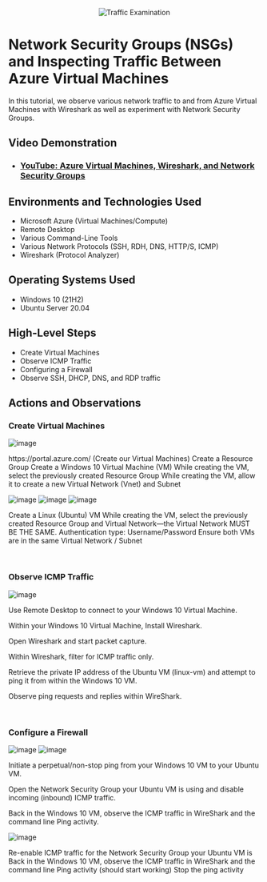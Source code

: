 <p align="center">
<img src="https://i.imgur.com/Ua7udoS.png" alt="Traffic Examination"/>
</p>

<h1>Network Security Groups (NSGs) and Inspecting Traffic Between Azure Virtual Machines</h1>
In this tutorial, we observe various network traffic to and from Azure Virtual Machines with Wireshark as well as experiment with Network Security Groups. <br />


<h2>Video Demonstration</h2>

- ### [YouTube: Azure Virtual Machines, Wireshark, and Network Security Groups](https://www.youtube.com)

<h2>Environments and Technologies Used</h2>

- Microsoft Azure (Virtual Machines/Compute)
- Remote Desktop
- Various Command-Line Tools
- Various Network Protocols (SSH, RDH, DNS, HTTP/S, ICMP)
- Wireshark (Protocol Analyzer)

<h2>Operating Systems Used </h2>

- Windows 10 (21H2)
- Ubuntu Server 20.04

<h2>High-Level Steps</h2>

- Create Virtual Machines
- Observe ICMP Traffic
- Configuring a Firewall
- Observe SSH, DHCP, DNS, and RDP traffic

<h2>Actions and Observations</h2>

<h3>Create Virtual Machines</h3>

![image](https://github.com/user-attachments/assets/d6287013-d59a-47b5-9a9e-b18f2bf93710)
 
<p>
https://portal.azure.com/
(Create our Virtual Machines)
Create a Resource Group
Create a Windows 10 Virtual Machine (VM)
While creating the VM, select the previously created Resource Group
While creating the VM, allow it to create a new Virtual Network (Vnet) and Subnet
</p>

![image](https://github.com/user-attachments/assets/a894a7fd-da40-402f-a648-0d1cf90af8f0)
![image](https://github.com/user-attachments/assets/5eb2450f-fbf8-4230-ada5-03421015c768)
![image](https://github.com/user-attachments/assets/15ff4751-9af5-4613-8a75-2e3c69e82488)

<p>
Create a Linux (Ubuntu) VM
While creating the VM, select the previously created Resource Group and Virtual Network—the Virtual Network MUST BE THE SAME.
Authentication type: Username/Password
Ensure both VMs are in the same Virtual Network / Subnet

</p>
<br />

<h3>Observe ICMP Traffic</h3>

![image](https://github.com/user-attachments/assets/3fa21bdc-f398-4f08-befd-01948e59d675)

<p>
Use Remote Desktop to connect to your Windows 10 Virtual Machine.
 
Within your Windows 10 Virtual Machine, Install Wireshark.

Open Wireshark and start packet capture.

Within Wireshark, filter for ICMP traffic only.

Retrieve the private IP address of the Ubuntu VM (linux-vm) and attempt to ping it from within the Windows 10 VM.

Observe ping requests and replies within WireShark.

</p>
<br />
<h3> Configure a Firewall</h3>

![image](https://github.com/user-attachments/assets/1875ddc5-da30-4581-ac5c-68f1fa806f9c)
![image](https://github.com/user-attachments/assets/4ac13b13-6e33-4ab2-86f3-630d1ca4ddae)

<p>
Initiate a perpetual/non-stop ping from your Windows 10 VM to your Ubuntu VM.
 
Open the Network Security Group your Ubuntu VM is using and disable incoming (inbound) ICMP traffic.

Back in the Windows 10 VM, observe the ICMP traffic in WireShark and the command line Ping activity.
</p>

![image](https://github.com/user-attachments/assets/1ab98f1a-10a6-4a53-9fa5-10e7e75ed056)
<p>
Re-enable ICMP traffic for the Network Security Group your Ubuntu VM is
Back in the Windows 10 VM, observe the ICMP traffic in WireShark and the command line Ping activity (should start working)
Stop the ping activity

</p>
<br />
